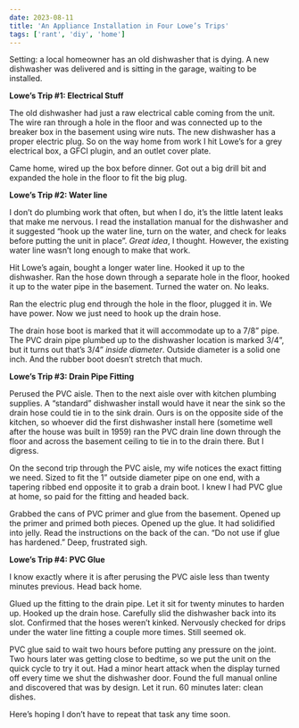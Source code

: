```yaml
---
date: 2023-08-11
title: 'An Appliance Installation in Four Lowe’s Trips'
tags: ['rant', 'diy', 'home']
---
```


Setting: a local homeowner has an old dishwasher that is dying. A new dishwasher was delivered and is sitting in the garage, waiting to be installed.

**Lowe’s Trip #1: Electrical Stuff**

The old dishwasher had just a raw electrical cable coming from the unit. The wire ran through a hole in the floor and was connected up to the breaker box in the basement using wire nuts. The new dishwasher has a proper electric plug. So on the way home from work I hit Lowe’s for a grey electrical box, a GFCI plugin, and an outlet cover plate.

Came home, wired up the box before dinner. Got out a big drill bit and expanded the hole in the floor to fit the big plug.

**Lowe’s Trip #2: Water line**

I don’t do plumbing work that often, but when I do, it’s the little latent leaks that make me nervous. I read the installation manual for the dishwasher and it suggested “hook up the water line, turn on the water, and check for leaks before putting the unit in place”. _Great idea_, I thought. However, the existing water line wasn’t long enough to make that work.

Hit Lowe’s again, bought a longer water line. Hooked it up to the dishwasher. Ran the hose down through a separate hole in the floor, hooked it up to the water pipe in the basement. Turned the water on. No leaks.

Ran the electric plug end through the hole in the floor, plugged it in. We have power. Now we just need to hook up the drain hose.

The drain hose boot is marked that it will accommodate up to a 7/8” pipe. The PVC drain pipe plumbed up to the dishwasher location is marked 3/4”, but it turns out that’s 3/4” _inside diameter_. Outside diameter is a solid one inch. And the rubber boot doesn’t stretch that much.

**Lowe’s Trip #3: Drain Pipe Fitting**

Perused the PVC aisle. Then to the next aisle over with kitchen plumbing supplies. A “standard” dishwasher install would have it near the sink so the drain hose could tie in to the sink drain. Ours is on the opposite side of the kitchen, so whoever did the first dishwasher install here (sometime well after the house was built in 1959) ran the PVC drain line down through the floor and across the basement ceiling to tie in to the drain there. But I digress.

On the second trip through the PVC aisle, my wife notices the exact fitting we need. Sized to fit the 1” outside diameter pipe on one end, with a tapering ribbed end opposite it to grab a drain boot. I knew I had PVC glue at home, so paid for the fitting and headed back.

Grabbed the cans of PVC primer and glue from the basement. Opened up the primer and primed both pieces. Opened up the glue. It had solidified into jelly. Read the instructions on the back of the can. “Do not use if glue has hardened.” Deep, frustrated sigh.

**Lowe’s Trip #4: PVC Glue**

I know exactly where it is after perusing the PVC aisle less than twenty minutes previous. Head back home.

Glued up the fitting to the drain pipe. Let it sit for twenty minutes to harden up. Hooked up the drain hose. Carefully slid the dishwasher back into its slot. Confirmed that the hoses weren’t kinked. Nervously checked for drips under the water line fitting a couple more times. Still seemed ok.

PVC glue said to wait two hours before putting any pressure on the joint. Two hours later was getting close to bedtime, so we put the unit on the quick cycle to try it out. Had a minor heart attack when the display turned off every time we shut the dishwasher door. Found the full manual online and discovered that was by design. Let it run. 60 minutes later: clean dishes.

Here’s hoping I don’t have to repeat that task any time soon.

